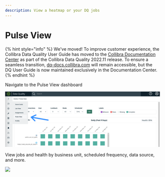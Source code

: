 ```yaml
---
description: View a heatmap or your DQ jobs
---
```


# Pulse View

{% hint style="info" %}
We've moved! To improve customer experience, the Collibra Data Quality User Guide has moved to the [Collibra Documentation Center](https://productresources.collibra.com/docs/collibra/latest/Content/DataQuality/DQScorecards/Pulse%20View.htm) as part of the Collibra Data Quality 2022.11 release. To ensure a seamless transition, [dq-docs.collibra.com](http://dq-docs.collibra.com/) will remain accessible, but the DQ User Guide is now maintained exclusively in the Documentation Center.
{% endhint %}

Navigate to the Pulse View dashboard

![](<../.gitbook/assets/image (85).png>)

View jobs and health by business unit, scheduled frequency, data source, and more.

![](../.gitbook/assets/pulse\_view.gif)
